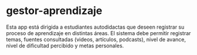 # gestor-aprendizaje
Esta app está dirigida a estudiantes autodidactas que deseen registrar su proceso  de aprendizaje en distintas áreas. El sistema debe permitir registrar temas, fuentes  consultadas (videos, artículos, podcasts), nivel de avance, nivel de dificultad  percibido y metas personales.
